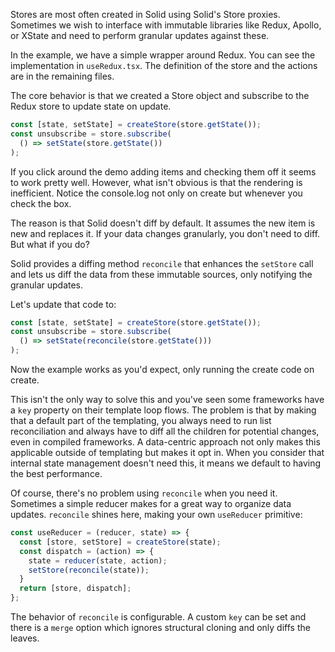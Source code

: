 Stores are most often created in Solid using Solid's Store proxies. Sometimes we wish to interface with immutable libraries like Redux, Apollo, or XState and need to perform granular updates against these.

In the example, we have a simple wrapper around Redux. You can see the implementation in `useRedux.tsx`. The definition of the store and the actions are in the remaining files.

The core behavior is that we created a Store object and subscribe to the Redux store to update state on update.

```js
const [state, setState] = createStore(store.getState());
const unsubscribe = store.subscribe(
  () => setState(store.getState())
);
```
If you click around the demo adding items and checking them off it seems to work pretty well. However, what isn't obvious is that the rendering is inefficient. Notice the console.log not only on create but whenever you check the box.

The reason is that Solid doesn't diff by default. It assumes the new item is new and replaces it. If your data changes granularly, you don't need to diff. But what if you do?

Solid provides a diffing method `reconcile` that enhances the `setStore` call and lets us diff the data from these immutable sources, only notifying the granular updates.

Let's update that code to:
```js
const [state, setState] = createStore(store.getState());
const unsubscribe = store.subscribe(
  () => setState(reconcile(store.getState()))
);
```
Now the example works as you'd expect, only running the create code on create.

This isn't the only way to solve this and you've seen some frameworks have a `key` property on their template loop flows. The problem is that by making that a default part of the templating, you always need to run list reconciliation and always have to diff all the children for potential changes, even in compiled frameworks. A data-centric approach not only makes this applicable outside of templating but makes it opt in. When you consider that internal state management doesn't need this, it means we default to having the best performance.

Of course, there's no problem using `reconcile` when you need it. Sometimes a simple reducer makes for a great way to organize data updates. `reconcile` shines here, making your own `useReducer` primitive:

```js
const useReducer = (reducer, state) => {
  const [store, setStore] = createStore(state);
  const dispatch = (action) => {
    state = reducer(state, action);
    setStore(reconcile(state));
  }
  return [store, dispatch];
};
```

The behavior of `reconcile` is configurable. A custom `key` can be set and there is a `merge` option which ignores structural cloning and only diffs the leaves.